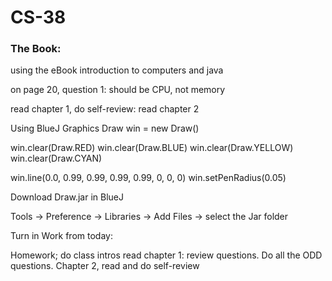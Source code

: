 # CS-38

### The Book:
using the eBook
introduction to computers and java

on page 20, question 1:
should be CPU, not memory

read chapter 1, do self-review:
read chapter 2

Using BlueJ Graphics
Draw win = new Draw()

win.clear(Draw.RED)
win.clear(Draw.BLUE)
win.clear(Draw.YELLOW)
win.clear(Draw.CYAN)

win.line(0.0, 0.99, 0.99, 0.99, 0.99, 0, 0, 0)
win.setPenRadius(0.05)

Download Draw.jar in BlueJ

Tools -> Preference -> Libraries -> Add Files -> select the Jar folder

Turn in Work from today:

Homework;
do class intros
read chapter 1: review questions. Do all the ODD questions.
Chapter 2, read and do self-review